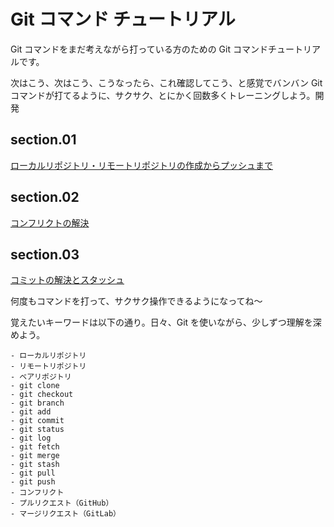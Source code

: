 # Git コマンド チュートリアル  
  
Git コマンドをまだ考えながら打っている方のための Git コマンドチュートリアルです。   

次はこう、次はこう、こうなったら、これ確認してこう、と感覚でバンバン Git コマンドが打てるように、サクサク、とにかく回数多くトレーニングしよう。開発
  

  
## section.01  
[ローカルリポジトリ・リモートリポジトリの作成からプッシュまで](./section.01.md)  
  
## section.02  
[コンフリクトの解決](./section.02.md)  
  
## section.03  
[コミットの解決とスタッシュ ](./section.03.md)  
  
何度もコマンドを打って、サクサク操作できるようになってね～  
  
覚えたいキーワードは以下の通り。日々、Git を使いながら、少しずつ理解を深めよう。  

```console
- ローカルリポジトリ  
- リモートリポジトリ  
- ベアリポジトリ  
- git clone  
- git checkout  
- git branch 
- git add
- git commit 
- git status  
- git log  
- git fetch  
- git merge  
- git stash  
- git pull  
- git push  
- コンフリクト  
- プルリクエスト（GitHub）
- マージリクエスト（GitLab）
```

